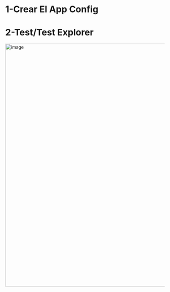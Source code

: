 # 1-Crear El App Config


# 2-Test/Test Explorer
<img width="1360" height="768" alt="image" src="https://github.com/user-attachments/assets/87205f8d-4f78-467f-8d44-3fb0eda29e64" />


